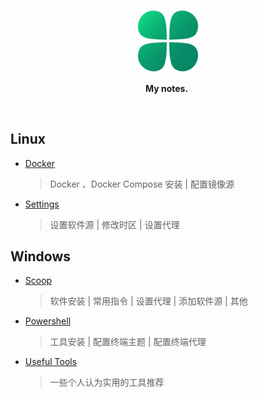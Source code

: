 &nbsp;

<p align="center">
  <img src="./assets/clover.svg" width="20%" alt="notes" />
</p>
<p align="center">
   <b>My notes.</b>&nbsp;
</p>

&nbsp;

## Linux

- [Docker](./docs/docker.md)

  > Docker 、Docker Compose 安装 | 配置镜像源

- [Settings](./docs/linux.md)

  > 设置软件源 | 修改时区 | 设置代理

## Windows

- [Scoop](./docs/scoop.md)

  > 软件安装 | 常用指令 | 设置代理 | 添加软件源 | 其他

- [Powershell](./docs/powershell.md)

  > 工具安装 | 配置终端主题 | 配置终端代理

- [Useful Tools](./docs/tools.md)

  > 一些个人认为实用的工具推荐
